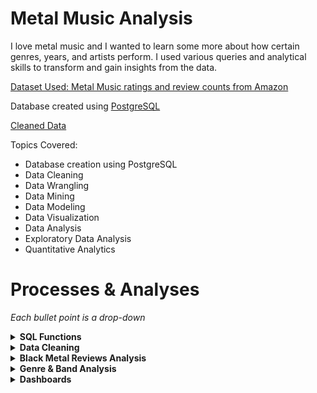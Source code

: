 # Metal Music Analysis

I love metal music and I wanted to learn some more about how certain genres, years, and artists perform. I used various queries and analytical skills to transform and gain insights from the data.

[Dataset Used: Metal Music ratings and review counts from Amazon](https://www.kaggle.com/datasets/patkle/metal-music-ratings-and-review-counts-from-amazon/data)

Database created using [PostgreSQL](https://www.postgresql.org/)


[Cleaned Data](data/cleaned_data/all-metal-music-cleaned.csv)

Topics Covered:
- Database creation using PostgreSQL
- Data Cleaning
- Data Wrangling
- Data Mining
- Data Modeling
- Data Visualization
- Data Analysis
- Exploratory Data Analysis
- Quantitative Analytics

# Processes & Analyses

*Each bullet point is a drop-down*

<details>
<summary><b>SQL Functions<b></summary>

1. Create function to query all metal music from each dataset.
    - This function was created to prevent the need to make repetitious unions, and/or also prevent the need to upload an aggregated version of the dataset as a new table, which reduces the potential database size by half.

```sql
CREATE OR REPLACE FUNCTION get_all_metal_music()
RETURNS TABLE(
    artist TEXT,
    asin TEXT,
    media TEXT,
    review_count NUMERIC,
    star_rating NUMERIC,
    title TEXT,
    year INTEGER,
    genre TEXT
) AS $$
DECLARE -- initialize variables needed for function
    query TEXT := '';
    tbl RECORD;
    col RECORD;
    where_clause TEXT;
BEGIN
    -- loop over tables with "_metal_music" in the name to get all data
    -- this works because each metal genre has "_metal_music" as a suffix.
    FOR tbl IN
        SELECT 
            table_name
        FROM 
            information_schema.tables
        WHERE 
            table_schema = 'metal_music' AND table_name LIKE '%_metal_music'
    LOOP
        where_clause := '';
        
            -- null rows were found in the original function, which added nearly double the amount of rows.
            -- this was added after the fact to alleviate this issue.
        FOR col IN
            SELECT column_name
            FROM information_schema.columns
            WHERE table_name = tbl.table_name AND table_schema = 'metal_music'
        LOOP
            where_clause := where_clause || col.column_name || ' IS NOT NULL AND ';
        END LOOP;

        -- remove the last "AND"
        where_clause := left(where_clause, length(where_clause) - 4);

        -- construct the query for the current table
        query := query || 'SELECT * FROM ' || quote_ident(tbl.table_name) || ' WHERE ' || where_clause || ' UNION ALL ';
    END LOOP;

    -- Remove the last "UNION ALL" to make the query valid
    query := left(query, length(query) - 10);

    -- Execute the final query
    RETURN QUERY EXECUTE query;
END;
$$ LANGUAGE plpgsql;

```
</details>

<details>
<summary><b>Data Cleaning</b></summary>

*There was a significant number of rows with insufficient data. Whether this be null values, or incompatible data types in certain columns due to (probable) issues with the web scraper used to collect the data.*

1. Add genre column to each dataset.
    - "thrash_and_speed_metal.csv" was shortened to thrash metal due to the terms being used interchangeably.
2. Append datasets with short [python script](working_files/append_csv.py). This was done to facilitate the cleaning process by removing cleaning step repetitions.

```py
import pandas as pd
import os

# set path
csv_folder = 'working_data'

# list csv files
csv_files = [f for f in os.listdir(csv_folder) if f.endswith('.csv')]

# read and combine data
combined_data = pd.concat([
    pd.read_csv(os.path.join(csv_folder, file)) 
    for file in csv_files], ignore_index=True)

# save to new csv
output = 'metal-music.csv'
combined_data.to_csv(output, index=False)
```
3. Remove random data in columns that shouldn't be there (char in numeric columns). Likely a result of data scraper issues.
    - Carried out using Excel for the easy identification of data of types that did not fit the column(s).
4. Create temporary database and remove all null values [Completed using created_metal_music_database.sql](working_files/create_metal_music_database.sql)
    - Cannot perform analysis with null due to every value in table needed.
5. Separate files by genre again (appended initially to make cleaning easier).
6. Final product of clean data found in [cleaned_data](data/cleaned_data/)
</details>

<details>
<summary><b>Black Metal Reviews Analysis</b></summary>

**Goal(s):**

*Query and visualize information about black metal reviews to see which artists and albums performed the best.*

*~~Check to see if certain time periods performed better (i.e. if older black metal is more popular than newer black metal). This question is from my personal favoritism for older black metal music, so I'm curious to see if the reviews on Amazon support my mindset.~~* **Not possible due to dates not being accurate in dataset. The 'year' is potentially the year they were added to Amazon.**

*Check to see if reviews were higher if physical media was purchased compared to MP3 files.*

1. Write query to get the average ratings per artist where there are more then 50 reviews. 
    - Limited to more than 50 reviews for analysis integrity to prevent a potential skew.
```sql
-- separate cte to query the average stars for every album released by artist
WITH average_ratings AS (
    SELECT
        artist,
        ROUND(AVG(star_rating), 1) AS average_stars
    FROM black_metal_music
    WHERE review_count > 50
    GROUP BY artist
)

-- join average_ratings and get basic information provided by dataset
SELECT
    b.artist,
    b.title,
    b.media,
    b.review_count,
    b.star_rating,
    a.average_stars
FROM average_ratings AS a
INNER JOIN black_metal_music AS b
    ON a.artist = b.artist
WHERE review_count > 50
ORDER BY b.artist;
```
2. Create a simple [dashboard](working_files/working_data/black_metal_reviews_analysis/black_metal_reviews_analysis.pbix) with the following features:
    - Slicers to allow the user to filter the data by band, album titles, range of review stars, and the count of reviews.
    - Graphs that showcase each band and their albums' performance. This was achieved with a simple column and stacked area chart.
        - The stacked area chart allows the user to adjust the range of values starting at 4.0 and ending at 5.0. This can further improve the user's experience when interacting with the dashboard.
    - Total count of reviews that automatically updates when a user filters the data with a respective slicer.
    
![Dashboard](analysis/img/dashboards/black_metal_music_analysis_dashboard.png)

**To apply this dashboard, thinking of a scenario where it would be useful is essential.**

*Example scenario:*

Suppose I am an event planner and I am figuring out which bands I want to be at our concert. To do this, I can use the slicers in parallel with certain variables that would drive outreach, turnout, and overall performance of the event. To start off, a concert planner may want to look at reviews. The higher a band's average album reviews are, the higher quality the conert may be. However, one cannot blindly assume this is the only variable that matters. Keep in mind, this dashboard was created with a query that only showed the albums with a review count over 50. The lower the review count is, the easier it is for a rating to be unreliable. This was the mindset behind adding the review count slicer. 

Now back to the scenario. A concert planner can find reliable results by filtering the data using the slicers to determine high-rated bands with a large number of reviews on their albums. The more reviews, the more listeners. The more listeners, the more people that would potentially attend the live music event. 

Let's say the event planner wants to see all the bands that have albums with at least 500 reviews. This filters it down quite nicely and gives us a good list of bands that we can choose from.

![Filtered Dashboard](analysis/img/dashboards/black_metal_music_analysis_dashboard_filtered_1.png)

However, there may be a potential issue. What if the event is only running for one day? And what if during that one day, there are only a few hours for the bands to perform? With that in mind, the concert planner could further filter the results by reviews. After checking the column charts for the highest-rated albums, the event planner can use the slicer to get a smaller list of bands that they could consider. 

The result of this filter gives us three bands with over 500 reviews and their albums with an average of 4.8 stars. This looks like it would be a pretty good concert that would draw a good number of people! With a bit of background knowledge, one would easily know that the bands listed are very large in the metal community. 

![Filtered Dashboard](analysis/img/dashboards/black_metal_music_analysis_dashboard_filtered_2.png)

*Conclusion:*

With this dashboard, an event manager could easily figure out which bands in a specific genre would be the best to consider when planning. Filtering by certain variables streamlines the process and allows professionals make decisions based on the data, instead of guessing or using subjective reasoning. On top of all this, if a band did not want to perform, or no longer performs, the event manager could easily broaden the filter and get a new list that would still draw a large number of people to the event.
</details>

<details>
<summary><b>Genre & Band Analysis</b></summary>

**Goal(s):**

*Assume a similar scenario of a festival planner, shown above in the black metal music analysis.*

*Compare metal genres to one another.*

*Compare bands to one another.*

## Create a simple graph using seaborn to display the popularity of each genre's review count.

Created in [band_and_genre_analysis.ipynb](working_files/python/band_and_genre_analysis.ipynb)

![Genre Comparison Graph](analysis/img/graphs/genre_comparison.png)

While I did an analysis previously for black metal, my favorite genre, an event planner might not pick that genre if they were looking for a few bands to play. It's pretty easy to see what the fan favorites are. One thing to note, the "metal" genre column contains duplicates entries from other genres. This is due to it being an umbrella term, which every other genre falls into. However, even disregarding this, Pop Metal is still massive in comparison to the other genres.

To put it into perspective, take a look at the results from this query:

```sql
WITH all_but_pop AS (
    SELECT
        SUM(review_count) AS all_but
    FROM get_all_metal_music()
    WHERE genre NOT LIKE 'pop%metal'
)

SELECT
    genre,
    SUM(review_count) AS individual_sum,
    all_but_pop.all_but as sum_no_pop
FROM get_all_metal_music(), all_but_pop
GROUP BY genre, all_but_pop.all_but
ORDER BY individual_sum DESC;
```

This query will return the sum of all review counts for each genre, and then a sum of all the genres excluding pop metal.

![Pop Reviews Versus All Other Genres](analysis/img/query_results/pop_vs_all.png)

This is **all** of the genres' review counts added up compared to the sum of the review counts of pop metal **alone**.

That's a ratio of approximately 16 pop metal reviews for every 20 reviews for all the other genres combined!

<details>
<summary>Exact Ratio</summary>
16:20

1620756 / 100000 = 16.20756

1997811 / 100000 = 19.97811
</details>


If you were a concert planner, which genre would you choose to drive the most revenue? While there could potentially be more factors to influence your choice, based on the numbers alone, pop metal is the clear winner and an almost must-pick.

## Analyze Individual Bands and Discover More About the Dataset

Continued from previous section in [band_and_genre_analysis.ipynb](working_files/python/band_and_genre_analysis.ipynb)

First, I wanted to do a little bit of data exploration on the different bands, specifically how many rows each one showed up in.

To do this, I used the simple bit of code:

 ```py
 metal_df.artist.value_counts()
 ```

![Check Rows](analysis/img/python_returns/band_and_genre_analysis/check_rows.png)

Simply looking at these numbers, it's safe to assume that the top few, especially Motorhead, Iron Maiden, and Deep Purple are unusually high. Let's do a more thorough investigation.

For this further investigation, I will choose Motorhead since it is the largest count that is not Various Artists. This is assuming Various Artists is a collaborative album, or some other form of media where one artist cannot be specified.

The next processes are the following:
1. Return the number of rows that Motorhead is found in.
2. Print the number of rows with unique titles.
3. Print the number of rows with duplicate titles, returning only the original value that is duplicated.
4. Display the duplicated rows in a data frame, ordered by the title.

```py
# get rows where artist is motorhead
motorhead = metal_df[metal_df.artist =='Motörhead']
print(motorhead.shape)

# get unique titles
unique_titles = motorhead.title.unique()
print("Unique titles:", len(unique_titles))

# get duplicated titles
duplicate_titles = motorhead[motorhead.title.duplicated()]
print("Duplicate titles:", len(duplicate_titles))

# display duplicate entries, ordered by title
duplicates = motorhead[motorhead.title.duplicated()]
duplicates.sort_values(by=['title'])
```

![Check Unique and Duplicate Values](analysis/img/python_returns/band_and_genre_analysis/check_unique_and_duplicate.png)

Simply looking at the above dataframe, we can see that "Ace Of Spades" has at least 5 rows. Let's print specifically that title and sort it by the year.

```py
duplicates[duplicates['title'] == "Ace Of Spades"].sort_values(by=['year'])
```

![Ace of Spades Duplicates](analysis/img/python_returns/band_and_genre_analysis/ace_of_spades_duplicates.png)

This gives us a look into the type of issues our dataset has. It includes re-releases of albums in different years, different genres, and with different media types.

Let's also look a the titles that have duplicates to find patterns.

```py
print(duplicates.title.unique())
```

![Show Duplicates](analysis/img/python_returns/band_and_genre_analysis/show_duplicates.png)

Looking at this list, you can see that there are a lot of titles that you would know are not studio records, but instead are re-releases or live records.

Let's see how many rows we can remove that have these kinds of titles.

```py
# check if title contains the words indicating a secondary release, ignoring case to prevent inacurate data due to a poor title
motorhead_non_albums = motorhead[motorhead.title.str.contains("live|best|collection|alternate|archive|single|edition", case=False)]
print("Non-albums:", len(motorhead_non_albums))
```

**Returns:** 

Non-albums: 69

69 is a lot of extra entries that are in the dataset! Recall that there were 226 total rows, including duplicates. 

Let's see how low we can get the entries down to once we factor in all of these unclean traits.

```py
clean_titles_cnt = len(unique_titles) - len(motorhead_non_albums)
print("Total unique albums, not including alternate versions:", clean_titles_cnt)
```

**Returns:**

Total unique albums, not including alternate versions: 22

From these processes, we can conclude that Motörhead has rougly 22 unique studio albums on Amazon. 

With Motorhead cleaned, analysis on the review counts, average stars, and anything else can be much simpler with the irrelevant rows removed.
</details>

<details>
<summary><b>Dashboards</b></summary>

**Goal(s):**

*Create meaningful dashboards to answer potentiall business problems.*

*Create interactive dashboards, allowing a user to slice data and gain the insights they need.*

## Getting the Data

Using methods from the previous section, I can create a small Python file that will remove duplicates, and remove rows that are likely not studio albums.

[get_studio_albums.py](working_files/python/get_studio_albums.py "get_studio_albums.py") uses a very simple process:

```py
# remove duplicates
metal_no_dupes = metal_df.drop_duplicates(subset=['title'])

# remove keywords that indicate a re-release or live record
metal_no_dupes_only_albums = metal_no_dupes[~metal_no_dupes.title.str.contains("live|best|collection|alternate|archive|single|edition", case=False)]

# save file
metal_no_dupes_only_albums.to_csv('studio_albums_only.csv', index=False)
```

This returns 16,760 rows. Keep in mind the original dataset is 27,611 rows. This shows that there are over 10,000 rows of data that potentially irrelevant. Also consider that the original, completely uncleaned (null rows, data using special characters, mismatched data types in rows, etc) dataset after appending was over 33,000 rows.

Now that the dataset is cleaned, I can move on to Power BI and create dashboards.

## Power BI Dashboard Creation


### Dashboard #1

[bands_with_most_albums_per_genre.pbix](working_files/working_data/dashboards/bands_with_most_albums_per_genre.pbix "bands_with_most_albums_per_genre.pbix")

![bands_with_most_albums_per_genre.png](analysis/img/dashboards/bands_with_most_albums_per_genre.png "Bands with most albums per genre")

This dashboard showcases the top 10 bands per genre based on their album count. It shows:
- Distribution of each band within each genre, showcasing the most popular.
- Relative size of each genre.
    - For example, look at alternative metal's size versus pop metal's size. Just looking at the axis for both.
    - However, I can see that the "Various Artists" artist is heavily skewing the graphs.

![bands_with_most_albums_per_genre_filtered.png](analysis/img/dashboards/bands_with_most_albums_per_genre_filtered.png "Bands with most albums per genre, filtered")

After filtering "Various Artists" out, we get a much more accurate representation of the individual, specified artists.
- Before Alternative Metal had the artist with the highest title count, but that has been taken by British Metal with the artist Deep Purple.
- We can also see that the axis changed for all genres. Before, "Various Artists" was bringing the average up significantly, but now we can see it is much more accurate.

There are some interesting things I would like to point out from these graphs.
- In the British Metal graph, Iron Maiden is quite far behind Deep Purple, but in the All Genres graph, it pulls ahead.
    - After a quick look into the numbers, Iron Maiden has 10 more albums than Deep Purple.
- In the Thrash Metal graph, we can gain some insights about the genre itself. With Metallica being significantly higher than any other band, we can attribute it to a very long career.
    - Generally, we can assume that most bands will release an album every couple years, this means that Metallica has been going for over 40 years! 
        - (Technically, as of November 2024, they would be over 50 years, but my estimate is on the lower side, factoring in non-studio albums)
- Additionally, we can see that there are other genres such as Black Metal and Pop Metal which have very similar counts for each band. 
    - These can be attributed to two factors: 
        - The popularity of the genre for Pop Metal, which would mean a similar situation to Metallica. Being successful will incentivize bands to create more albums, and with Pop Metal bands being very similar, we can expect many of them to be successful.
        - The age of the genre for Black Metal. Black Metal is a relatively new genre of metal, so most bands have been around for a similar amount of time. Furthermore, with the genre containing more underground music, it is safe to assume even newer bands have a larger number of albums due to the albums requiring less production.
- Some bands, such as Iron Maiden and Deep Purple have very high title counts. While they almost certainly do not have this number of albums, many of these titles could also be releases of singles. This drives the number up as we can see.

</details>